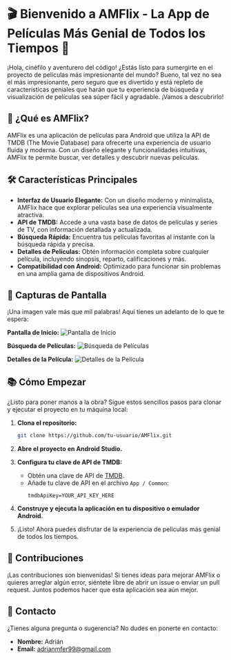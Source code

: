 # 🎬 Bienvenido a AMFlix - La App de Películas Más Genial de Todos los Tiempos 🎉

¡Hola, cinéfilo y aventurero del código! ¿Estás listo para sumergirte en el proyecto de películas más impresionante del mundo? Bueno, tal vez no sea el más impresionante, pero seguro que es divertido y está repleto de características geniales que harán que tu experiencia de búsqueda y visualización de películas sea súper fácil y agradable. ¡Vamos a descubrirlo!

## 🚀 ¿Qué es AMFlix?

AMFlix es una aplicación de películas para Android que utiliza la API de TMDB (The Movie Database) para ofrecerte una experiencia de usuario fluida y moderna. Con un diseño elegante y funcionalidades intuitivas, AMFlix te permite buscar, ver detalles y descubrir nuevas películas.

## 🛠️ Características Principales

- **Interfaz de Usuario Elegante:** Con un diseño moderno y minimalista, AMFlix hace que explorar películas sea una experiencia visualmente atractiva.
- **API de TMDB:** Accede a una vasta base de datos de películas y series de TV, con información detallada y actualizada.
- **Búsqueda Rápida:** Encuentra tus películas favoritas al instante con la búsqueda rápida y precisa.
- **Detalles de Películas:** Obtén información completa sobre cualquier película, incluyendo sinopsis, reparto, calificaciones y más.
- **Compatibilidad con Android:** Optimizado para funcionar sin problemas en una amplia gama de dispositivos Android.

## 📸 Capturas de Pantalla

¡Una imagen vale más que mil palabras! Aquí tienes un adelanto de lo que te espera:

**Pantalla de Inicio:**
![Pantalla de Inicio](https://via.placeholder.com/300.png/09f/fff?text=Inicio)

**Búsqueda de Películas:**
![Búsqueda de Películas](https://via.placeholder.com/300.png/09f/fff?text=Búsqueda+de+Películas)

**Detalles de la Película:**
![Detalles de la Película](https://via.placeholder.com/300.png/09f/fff?text=Detalles+de+la+Película)

## 📚 Cómo Empezar

¿Listo para poner manos a la obra? Sigue estos sencillos pasos para clonar y ejecutar el proyecto en tu máquina local:

1. **Clona el repositorio:**
   ```sh
   git clone https://github.com/tu-usuario/AMFlix.git
   ```

2. **Abre el proyecto en Android Studio.**

3. **Configura tu clave de API de TMDB:**
   - Obtén una clave de API de [TMDB](https://www.themoviedb.org/).
   - Añade tu clave de API en el archivo `App / Common`:
     ```
     tmdbApiKey=YOUR_API_KEY_HERE
     ```

4. **Construye y ejecuta la aplicación en tu dispositivo o emulador Android.**

5. ¡Listo! Ahora puedes disfrutar de la experiencia de películas más genial de todos los tiempos.

## 🤝 Contribuciones

¡Las contribuciones son bienvenidas! Si tienes ideas para mejorar AMFlix o quieres arreglar algún error, siéntete libre de abrir un issue o enviar un pull request. Juntos podemos hacer que esta aplicación sea aún mejor.

## 📧 Contacto

¿Tienes alguna pregunta o sugerencia? No dudes en ponerte en contacto:

- **Nombre:** Adrián
- **Email:** adrianmfer99@gmail.com
